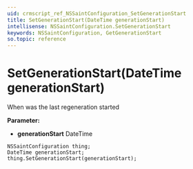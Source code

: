 ```yaml
---
uid: crmscript_ref_NSSaintConfiguration_SetGenerationStart
title: SetGenerationStart(DateTime generationStart)
intellisense: NSSaintConfiguration.SetGenerationStart
keywords: NSSaintConfiguration, GetGenerationStart
so.topic: reference
---
```


# SetGenerationStart(DateTime generationStart)

When was the last regeneration started

**Parameter:** 
* **generationStart** DateTime

```crmscript
NSSaintConfiguration thing;
DateTime generationStart;
thing.SetGenerationStart(generationStart);
```

